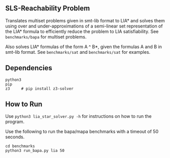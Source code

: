 ## SLS-Reachability Problem

Translates multiset problems given in smt-lib format to LIA* and solves them using over and under-approximations of a semi-linear set representation of the LIA* formula to efficiently reduce the problem to LIA satisfiability. See ```benchmarks/bapa``` for multiset problems.

Also solves LIA* formulas of the form A ^ B*, given the formulas A and B in smt-lib format. See ```benchmarks/sat``` and ```benchmarks/sat``` for examples.

## Dependencies

```
python3
pip
z3     # pip install z3-solver
```

## How to Run

Use ```python3 lia_star_solver.py -h``` for instructions on how to run the program.

Use the following to run the bapa/mapa benchmarks with a timeout of 50 seconds.
```
cd benchmarks
python3 run_bapa.py lia 50
```

